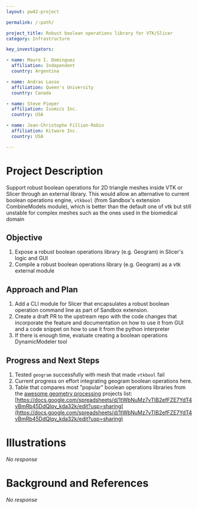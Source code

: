 ```yaml
---
layout: pw42-project

permalink: /:path/

project_title: Robust boolean operations library for VTK/Slicer
category: Infrastructure

key_investigators:

- name: Mauro I. Dominguez
  affiliation: Independent
  country: Argentina

- name: Andras Lasso
  affiliation: Queen's University
  country: Canada

- name: Steve Pieper
  affiliation: Isomics Inc.
  country: USA

- name: Jean-Christophe Fillion-Robin
  affiliation: Kitware Inc.
  country: USA

---
```


# Project Description

<!-- Add a short paragraph describing the project. -->


Support robust boolean operations for 2D triangle meshes inside VTK or Slicer through an external library. This would allow an alternative to current boolean operations engine, `vtkbool` (from Sandbox's extension CombineModels module), which is better than the default one of vtk but still unstable for complex meshes such as the ones used in the biomedical domain



## Objective

<!-- Describe here WHAT you would like to achieve (what you will have as end result). -->


1. Expose a robust boolean operations library (e.g. Geogram) in Slicer's logic and GUI
2. Compile a robust boolean operations library (e.g. Geogram) as a vtk external module



## Approach and Plan

<!-- Describe here HOW you would like to achieve the objectives stated above. -->


1. Add a CLI module for Slicer that encapsulates a robust boolean operation command line as part of Sandbox extension.
2. Create a draft PR to the upstream repo with the code changes that incorporate the feature and documentation on how to use it from GUI and a code snippet on how to use it from the python interpreter
3. If there is enough time, evaluate creating a boolean operations DynamicModeler tool



## Progress and Next Steps

<!-- Update this section as you make progress, describing of what you have ACTUALLY DONE.
     If there are specific steps that you could not complete then you can describe them here, too. -->


1. Tested `geogram` successfully with mesh that made `vtkbool` fail
2. Current progress on effort integrating geogram boolean operations here.
3. Table that compares most "popular" boolean operations libraries from the [awesome geometry processing](https://github.com/zishun/awesome-geometry-processing#general-libraries) projects list:
[https://docs.google.com/spreadsheets/d/1tWbNuMz7vTIB2efFZE7YdT4vBmRb45DdQlqy_kda32k/edit?usp=sharing](https://docs.google.com/spreadsheets/d/1tWbNuMz7vTIB2efFZE7YdT4vBmRb45DdQlqy_kda32k/edit?usp=sharing)



# Illustrations

<!-- Add pictures and links to videos that demonstrate what has been accomplished. -->


_No response_



# Background and References

<!-- If you developed any software, include link to the source code repository.
     If possible, also add links to sample data, and to any relevant publications. -->


_No response_
